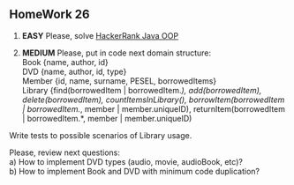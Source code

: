 ## HomeWork 26 ##

1. **EASY** Please, solve [HackerRank Java OOP](https://www.hackerrank.com/domains/java?filters%5Bsubdomains%5D%5B%5D=oop)  

2. **MEDIUM** Please, put in code next domain structure:    
Book {name, author, id}  
DVD {name, author, id, type}  
Member {id, name, surname, PESEL, borrowedItems}  
Library {find(borrowedItem | borrowedItem.*), add(borrowedItem), delete(borrowedItem), countItemsInLibrary(), borrowItem(borrowedItem | borrowedItem.*, member | member.uniqueID), returnItem(borrowedItem | borrowedItem.*, member | member.uniqueID)  

Write tests to possible scenarios of Library usage.  

Please, review next questions:  
a) How to implement DVD types (audio, movie, audioBook, etc)?  
b) How to implement Book and DVD with minimum code duplication?   